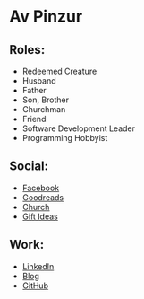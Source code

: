 # Av Pinzur

## Roles:

* Redeemed Creature
* Husband
* Father
* Son, Brother
* Churchman
* Friend
* Software Development Leader
* Programming Hobbyist

## Social:
* [Facebook](https://facebook.com/abraham.pinzur)
* [Goodreads](https://goodreads.com/av-pinzur)
* [Church](https://trinityfranklin.com)
* [Gift Ideas](https://www.amazon.com/registry/wishlist/3FP13F964BJDY)

## Work:
* [LinkedIn](https://www.linkedin.com/in/avpinzur)
* [Blog](https://blog.avpinzur.com/)
* [GitHub](https://github.com/av-pinzur)
